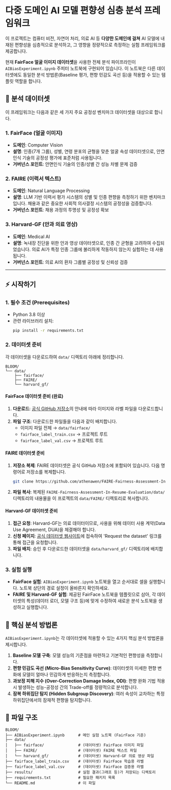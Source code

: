 # 다중 도메인 AI 모델 편향성 심층 분석 프레임워크

이 프로젝트는 컴퓨터 비전, 자연어 처리, 의료 AI 등 **다양한 도메인에 걸쳐** AI 모델에 내재된 편향성을 심층적으로 분석하고, 그 영향을 정량적으로 측정하는 실험 프레임워크를 제공합니다.

현재 **FairFace 얼굴 이미지 데이터셋**을 사용한 전체 분석 파이프라인이 `AIBiasExperiment.ipynb` 주피터 노트북에 구현되어 있습니다. 이 노트북은 다른 데이터셋에도 동일한 분석 방법론(Baseline 평가, 편향 민감도 곡선 등)을 적용할 수 있는 템플릿 역할을 합니다.

## 🔬 분석 데이터셋

이 프레임워크는 다음과 같은 세 가지 주요 공정성 벤치마크 데이터셋을 대상으로 합니다.

### 1. FairFace (얼굴 이미지)
- **도메인**: Computer Vision
- **설명**: 인종(7개 그룹), 성별, 연령 분포의 균형을 맞춘 얼굴 속성 데이터셋으로, 안면인식 기술의 공정성 평가에 표준처럼 사용됩니다.
- **거버넌스 포인트**: 안면인식 기술의 인종/성별 간 성능 차별 문제 검증

### 2. FAIRE (이력서 텍스트)
- **도메인**: Natural Language Processing
- **설명**: LLM 기반 이력서 평가 시스템의 성별 및 인종 편향을 측정하기 위한 벤치마크입니다. 채용과 같은 중요한 사회적 의사결정 시스템의 공정성을 검증합니다.
- **거버넌스 포인트**: 채용 과정의 투명성 및 공정성 확보

### 3. Harvard-GF (안과 의료 영상)
- **도메인**: Medical AI
- **설명**: 녹내장 진단을 위한 안과 영상 데이터셋으로, 인종 간 균형을 고려하여 수집되었습니다. 의료 AI가 특정 인종 그룹에 불리하게 작동하지 않는지 실험하는 데 사용됩니다.
- **거버넌스 포인트**: 의료 AI의 환자 그룹별 공정성 및 신뢰성 검증

---

## ⚡️ 시작하기

### 1. 필수 조건 (Prerequisites)

- Python 3.8 이상
- 관련 라이브러리 설치:
  ```bash
  pip install -r requirements.txt
  ```

### 2. 데이터셋 준비

각 데이터셋을 다운로드하여 `data/` 디렉토리 아래에 정리합니다.

```
BLOOM/
└── data/
    ├── fairface/
    ├── FAIRE/
    └── harvard_gf/
```

#### **FairFace 데이터셋 준비 (완료)**

1.  **다운로드**: [공식 GitHub 저장소](https://github.com/joojs/fairface)의 안내에 따라 이미지와 라벨 파일을 다운로드합니다.
2.  **파일 구조**: 다운로드한 파일들을 다음과 같이 배치합니다.
    -   이미지 파일 전체 → `data/fairface/`
    -   `fairface_label_train.csv` → 프로젝트 루트
    -   `fairface_label_val.csv` → 프로젝트 루트

#### **FAIRE 데이터셋 준비**

1.  **저장소 복제**: FAIRE 데이터셋은 공식 GitHub 저장소에 포함되어 있습니다. 다음 명령어로 저장소를 복제합니다.
    ```bash
    git clone https://github.com/athenawen/FAIRE-Fairness-Assessment-In-Resume-Evaluation.git
    ```
2.  **파일 복사**: 복제된 `FAIRE-Fairness-Assessment-In-Resume-Evaluation/data/` 디렉토리의 내용물을 이 프로젝트의 `data/FAIRE/` 디렉토리로 복사합니다.

#### **Harvard-GF 데이터셋 준비**

1.  **접근 요청**: Harvard-GF는 의료 데이터이므로, 사용을 위해 데이터 사용 계약(Data Use Agreement, DUA)을 체결해야 합니다.
2.  **신청 페이지**: [공식 데이터셋 웹사이트](https://ophai.hms.harvard.edu/code/harvard-gf/)에 접속하여 'Request the dataset' 링크를 통해 접근을 요청합니다.
3.  **파일 배치**: 승인 후 다운로드한 데이터셋을 `data/harvard_gf/` 디렉토리에 배치합니다.

### 3. 실험 실행

-   **FairFace 실험**: `AIBiasExperiment.ipynb` 노트북을 열고 순서대로 셀을 실행합니다. 노트북 상단의 경로 설정이 올바른지 확인하세요.
-   **FAIRE 및 Harvard-GF 실험**: 제공된 FairFace 노트북을 템플릿으로 삼아, 각 데이터셋의 특성(데이터 로더, 모델 구조 등)에 맞게 수정하여 새로운 분석 노트북을 생성하고 실행합니다.

## 🚀 핵심 분석 방법론

`AIBiasExperiment.ipynb`는 각 데이터셋에 적용할 수 있는 4가지 핵심 분석 방법론을 제시합니다.

1.  **Baseline 모델 구축**: 모델 성능의 기준점을 마련하고 기본적인 편향성을 측정합니다.
2.  **편향 민감도 곡선 (Micro-Bias Sensitivity Curve)**: 데이터셋의 미세한 편향 변화에 모델이 얼마나 민감하게 반응하는지 측정합니다.
3.  **과보정 피해 지수 (Over-Correction Damage Index, ODI)**: 편향 완화 기법 적용 시 발생하는 성능-공정성 간의 Trade-off를 정량적으로 분석합니다.
4.  **잠복 하위집단 탐지 (Hidden Subgroup Discovery)**: 여러 속성이 교차하는 특정 하위집단에서의 잠재적 편향을 탐지합니다.

## 📂 파일 구조

```
BLOOM/
├── AIBiasExperiment.ipynb      # 메인 실험 노트북 (FairFace 기준)
├── data/
│   ├── fairface/               # (데이터셋) FairFace 이미지 파일
│   ├── FAIRE/                  # (데이터셋) FAIRE 텍스트 파일
│   └── harvard_gf/             # (데이터셋) Harvard-GF 의료 영상 파일
├── fairface_label_train.csv    # (데이터셋) FairFace 학습용 라벨
├── fairface_label_val.csv      # (데이터셋) FairFace 검증용 라벨
├── results/                    # 실험 결과(그래프 등)가 저장되는 디렉토리
├── requirements.txt            # 필요한 패키지 목록
└── README.md                   # 이 파일
```

